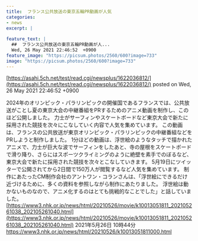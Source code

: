 ```yaml
---
title:  フランス公共放送の東京五輪PR動画が人気  
categories:
- news
excerpt: |
  
feature_text: |
  ##  フランス公共放送の東京五輪PR動画が人...
  Wed, 26 May 2021 22:46:52  +0900
feature_image: "https://picsum.photos/2560/600?image=733"
image: "https://picsum.photos/2560/600?image=733"
---
```


[https://asahi.5ch.net/test/read.cgi/newsplus/1622036812/](https://asahi.5ch.net/test/read.cgi/newsplus/1622036812/)
posted on Wed, 26 May 2021 22:46:52  +0900

<!--more-->

2024年のオリンピック・パラリンピックの開催国であるフランスでは、公共放送がことし夏の東京大会の中継番組をPRするためのアニメ動画を制作し、このほど公開しました。 力士がサーフィンやスケートボードなど東京大会で新たに採用された競技を次々にこなしていく内容で人気を集めています。 この動画は、フランスの公共放送が東京オリンピック・パラリンピックの中継番組などをPRしようと制作しました。 1分ほどの動画は、浮世絵のようなタッチで描かれたアニメで、力士が巨大な波でサーフィンをしたあと、寺の屋根をスケートボードで滑り降り、さらにはスポーツクライミングのように絶壁を素手でのぼるなど、東京大会で新たに採用された競技を次々とこなしていきます。 5月19日にツイッターで公開されてから2日間で150万人が閲覧するなど人気を集めています。 制作にあたったCM制作会社のアントワン・コランさんは、「浮世絵にできるだけ近づけるために、多くの資料を参照しながら制作にあたりました。 浮世絵は動かないものなので、アニメ化するのはとても挑戦的なことでした」と話していました。 [https://www3.nhk.or.jp/news/html/20210526/movie/k10013051811_202105261038_202105261040.html](https://www3.nhk.or.jp/news/html/20210526/movie/k10013051811_202105261038_202105261040.html) 2021年5月26日 10時44分 https://www3.nhk.or.jp/news/html/20210526/k10013051811000.html

